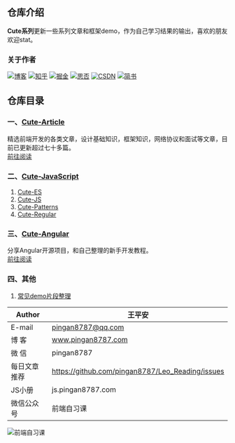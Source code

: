 ## 仓库介绍
**Cute系列**更新一些系列文章和框架demo，作为自己学习结果的输出，喜欢的朋友欢迎stat。  

### 关于作者
[![博客](http://images.pingan8787.com/icon_my1.png)](http://www.pingan8787.com)
[![知乎](http://images.pingan8787.com/icon_zhihu1.png)](https://zhuanlan.zhihu.com/cute-javascript)
[![掘金](http://images.pingan8787.com/icon_juejin2.png)](https://juejin.im/user/586fc337a22b9d0058807d53/posts)
[![思否](http://images.pingan8787.com/icon_sf1.png)](https://segmentfault.com/blog/pingan8787)
[![CSDN](http://images.pingan8787.com/icon_csdn1.png)](https://blog.csdn.net/qq_36380426)
[![简书](http://images.pingan8787.com/icon_jianshu1.png)](https://www.jianshu.com/u/2ec5d94afd60)


## 仓库目录
### 一、[Cute-Article](https://github.com/pingan8787/Leo-JavaScript/tree/master/Cute-Article)
精选前端开发的各类文章，设计基础知识，框架知识，网络协议和面试等文章，目前已更新超过七十多篇。    
[前往阅读](https://github.com/pingan8787/Leo-JavaScript/blob/master/Cute-Article/)

### 二、[Cute-JavaScript](https://github.com/pingan8787/Leo-JavaScript/tree/master/Cute-JavaScript)
1. [Cute-ES](https://github.com/pingan8787/Leo-JavaScript/blob/master/Cute-JavaScript/Cute-ES/)
2. [Cute-JS](https://github.com/pingan8787/Leo-JavaScript/blob/master/Cute-JavaScript/Cute-JS/)
3. [Cute-Patterns](https://github.com/pingan8787/Leo-JavaScript/blob/master/Cute-JavaScript/Cute-Patterns/)
4. [Cute-Regular](https://github.com/pingan8787/Leo-JavaScript/blob/master/Cute-JavaScript/Cute-Regular/)

### 三、[Cute-Angular](https://github.com/pingan8787/Leo-JavaScript/tree/master/Cute-Angular)
分享Angular开源项目，和自己整理的新手开发教程。  
[前往阅读](https://github.com/pingan8787/Leo-JavaScript/blob/master/Cute-Angular/)  

### 四、其他
1. [常见demo片段整理](https://github.com/pingan8787/Leo-JavaScript/blob/master/demo片段/)  

|Author|王平安|
|---|---|
|E-mail|pingan8787@qq.com|
|博  客|www.pingan8787.com|
|微  信|pingan8787|
|每日文章推荐|https://github.com/pingan8787/Leo_Reading/issues|
|JS小册|js.pingan8787.com|
|微信公众号|前端自习课|


![前端自习课](https://user-gold-cdn.xitu.io/2019/2/16/168f49f0238191ca?w=1078&h=647&f=png&s=282515)